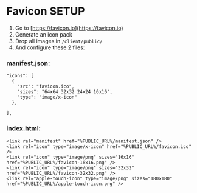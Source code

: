 # Favicon SETUP

1. Go to [https://favicon.io](https://favicon.io)
2. Generate an icon pack
3. Drop all images in `/client/public/`
4. And configure these 2 files:

### manifest.json:

```
"icons": [
  {
    "src": "favicon.ico",
    "sizes": "64x64 32x32 24x24 16x16",
    "type": "image/x-icon"
  },

],
```

### index.html:

```
<link rel="manifest" href="%PUBLIC_URL%/manifest.json" />
<link rel="icon" type="image/x-icon" href="%PUBLIC_URL%/favicon.ico" />
<link rel="icon" type="image/png" sizes="16x16" href="%PUBLIC_URL%/favicon-16x16.png" />
<link rel="icon" type="image/png" sizes="32x32" href="%PUBLIC_URL%/favicon-32x32.png" />
<link rel="apple-touch-icon" type="image/png" sizes="180x180" href="%PUBLIC_URL%/apple-touch-icon.png" />
```
